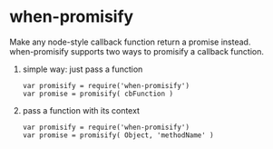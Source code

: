 when-promisify
================

Make any node-style callback function return a promise instead.  
when-promisify supports two ways to promisify a callback function.

1. simple way: just pass a function

       var promisify = require('when-promisify')
       var promise = promisify( cbFunction )

2. pass a function with its context

       var promisify = require('when-promisify')
       var promise = promisify( Object, 'methodName' )
